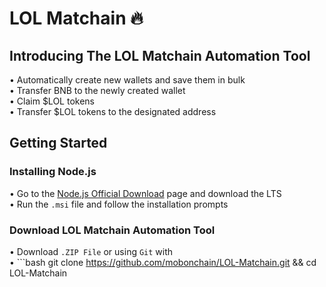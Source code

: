 # LOL Matchain :fire:

## Introducing The LOL Matchain Automation Tool
• Automatically create new wallets and save them in bulk  
• Transfer BNB to the newly created wallet  
• Claim $LOL tokens  
• Transfer $LOL tokens to the designated address

## Getting Started
### Installing Node.js
• Go to the [Node.js Official Download](https://nodejs.org/en) page and download the LTS  
• Run the `.msi` file and follow the installation prompts  

### Download LOL Matchain Automation Tool 
• Download `.ZIP File` or using `Git` with  
• ```bash 
git clone https://github.com/mobonchain/LOL-Matchain.git && cd LOL-Matchain
```
